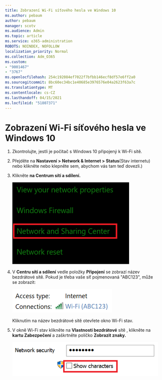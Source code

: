 ```yaml
---
title: Zobrazení Wi-Fi síťového hesla ve Windows 10
ms.author: pebaum
author: pebaum
manager: scotv
ms.audience: Admin
ms.topic: article
ms.service: o365-administration
ROBOTS: NOINDEX, NOFOLLOW
localization_priority: Normal
ms.collection: Adm_O365
ms.custom:
- "9001467"
- "3767"
ms.openlocfilehash: 254c192084ef7022f7bfbb146ecf8df57e6ff2a0
ms.sourcegitcommit: 8bc60ec34bc1e40685e3976576e04a2623f63a7c
ms.translationtype: MT
ms.contentlocale: cs-CZ
ms.lasthandoff: 04/15/2021
ms.locfileid: "51807371"
---
```

# <a name="view-wi-fi-network-password-in-windows-10"></a>Zobrazení Wi-Fi síťového hesla ve Windows 10

1. Zkontrolujte, jestli je počítač s Windows 10 připojený k Wi-Fi sítě.

2. Přejděte na **Nastavení > Network & Internet > Status**(Stav internetu) nebo klikněte nebo klepněte sem, abychom vás tam teď dovezli.) [](ms-settings:network?activationSource=GetHelp)

3. Klikněte **na Centrum sítí a sdílení.**

    ![Centrum sítí a sdílení.](media/network-sharing-center.png)

4. V **Centru sítí a sdílení** vedle položky **Připojení** se zobrazí název bezdrátové sítě. Pokud je třeba vaše síť pojmenovaná "ABC123", může se zobrazit:

    ![Síťová připojení.](media/network-connections.png)

    Kliknutím na název bezdrátové sítě otevřete okno Wi-Fi stav. 

5. V okně Wi-Fi stav klikněte na **Vlastnosti bezdrátové** sítě , klikněte na **kartu Zabezpečení** a zaškrtněte políčko **Zobrazit znaky.**

    ![Zobrazení Wi-Fi znaků hesla](media/show-password-characters.png)

